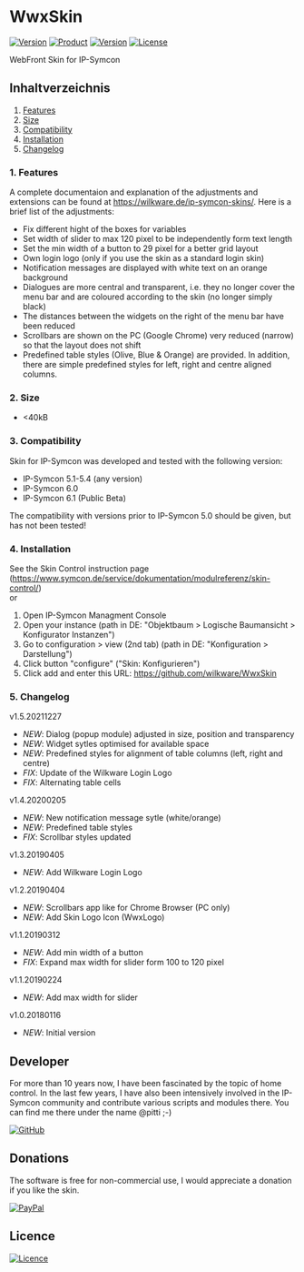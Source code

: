 # WwxSkin

[![Version](https://img.shields.io/badge/Symcon-Webfront--Skin-red.svg)](https://www.symcon.de/service/dokumentation/entwicklerbereich/sdk-tools/sdk-skins/)
[![Product](https://img.shields.io/badge/Symcon%20Version-6.0-blue.svg)](https://www.symcon.de/produkt/)
[![Version](https://img.shields.io/badge/Skin%20Version-1.5.20211227-orange.svg)](https://github.com/Wilkware/WwxSkin)
[![License](https://img.shields.io/badge/License-CC%20BY--NC--SA%204.0-green.svg)](https://creativecommons.org/licenses/by-nc-sa/4.0/)

WebFront Skin for IP-Symcon

## Inhaltverzeichnis

1. [Features](#1-features)
2. [Size](#2-size)
3. [Compatibility](#3-compatibility)
4. [Installation](#4-installation)
5. [Changelog](#5-changelog)

### 1. Features

A complete documentaion and explanation of the adjustments and extensions can be found at <https://wilkware.de/ip-symcon-skins/>.
Here is a brief list of the adjustments:

* Fix different hight of the boxes for variables
* Set width of slider to max 120 pixel to be independently form text length
* Set the min width of a button to 29 pixel for a better grid layout
* Own login logo (only if you use the skin as a standard login skin)
* Notification messages are displayed with white text on an orange background
* Dialogues are more central and transparent, i.e. they no longer cover the menu bar and are coloured according to the skin (no longer simply black)
* The distances between the widgets on the right of the menu bar have been reduced
* Scrollbars are shown on the PC (Google Chrome) very reduced (narrow) so that the layout does not shift
* Predefined table styles (Olive, Blue & Orange) are provided. In addition, there are simple predefined styles for left, right and centre aligned columns.

### 2. Size

* <40kB

### 3. Compatibility

Skin for IP-Symcon was developed and tested with the following version:

* IP-Symcon 5.1-5.4 (any version)
* IP-Symcon 6.0
* IP-Symcon 6.1 (Public Beta)

The compatibility with versions prior to IP-Symcon 5.0 should be given, but has not been tested!

### 4. Installation

See the Skin Control instruction page (<https://www.symcon.de/service/dokumentation/modulreferenz/skin-control/>)  
or

1. Open IP-Symcon Managment Console
2. Open your instance (path in DE: "Objektbaum > Logische Baumansicht > Konfigurator Instanzen")
3. Go to configuration > view (2nd tab) (path in DE: "Konfiguration > Darstellung")
4. Click button "configure" ("Skin: Konfigurieren")
5. Click add and enter this URL: <https://github.com/wilkware/WwxSkin>

### 5. Changelog

v1.5.20211227

* _NEW_: Dialog (popup module) adjusted in size, position and transparency
* _NEW_: Widget sytles optimised for available space
* _NEW_: Predefined styles for alignment of table columns (left, right and centre)
* _FIX_: Update of the Wilkware Login Logo
* _FIX_: Alternating table cells

v1.4.20200205

* _NEW_: New notification message sytle (white/orange)
* _NEW_: Predefined table styles
* _FIX_: Scrollbar styles updated

v1.3.20190405

* _NEW_: Add Wilkware Login Logo

v1.2.20190404

* _NEW_: Scrollbars app like for Chrome Browser (PC only)
* _NEW_: Add Skin Logo Icon (WwxLogo)

v1.1.20190312

* _NEW_: Add min width of a button
* _FIX_: Expand max width for slider form 100 to 120 pixel

v1.1.20190224

* _NEW_: Add max width for slider

v1.0.20180116

* _NEW_: Initial version

## Developer

For more than 10 years now, I have been fascinated by the topic of home control. In the last few years, I have also been intensively involved in the IP-Symcon community and contribute various scripts and modules there. You can find me there under the name @pitti ;-)

[![GitHub](https://img.shields.io/badge/GitHub-@wilkware-blueviolet.svg?logo=github)](https://wilkware.github.io/)

## Donations

The software is free for non-commercial use, I would appreciate a donation if you like the skin.

[![PayPal](https://img.shields.io/badge/PayPal-spenden-blue.svg?logo=paypal)](https://www.paypal.com/cgi-bin/webscr?cmd=_s-xclick&hosted_button_id=8816166)

## Licence

[![Licence](https://licensebuttons.net/i/l/by-nc-sa/transparent/00/00/00/88x31-e.png)](https://creativecommons.org/licenses/by-nc-sa/4.0/)
